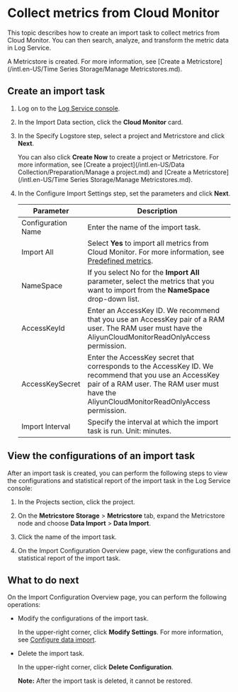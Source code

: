# Collect metrics from Cloud Monitor

This topic describes how to create an import task to collect metrics from Cloud Monitor. You can then search, analyze, and transform the metric data in Log Service.

A Metricstore is created. For more information, see [Create a Metricstore](/intl.en-US/Time Series Storage/Manage Metricstores.md).

## Create an import task

1.  Log on to the [Log Service console](https://sls.console.aliyun.com).

2.  In the Import Data section, click the **Cloud Monitor** card.

3.  In the Specify Logstore step, select a project and Metricstore and click **Next**.

    You can also click **Create Now** to create a project or Metricstore. For more information, see [Create a project](/intl.en-US/Data Collection/Preparation/Manage a project.md) and [Create a Metricstore](/intl.en-US/Time Series Storage/Manage Metricstores.md).

4.  In the Configure Import Settings step, set the parameters and click **Next**.

    |Parameter|Description|
    |---------|-----------|
    |Configuration Name|Enter the name of the import task.|
    |Import All|Select **Yes** to import all metrics from Cloud Monitor. For more information, see [Predefined metrics](https://metricmeta.oss-cn-hangzhou.aliyuncs.com/listMetricMeta_zh.html).|
    |NameSpace|If you select No for the **Import All** parameter, select the metrics that you want to import from the **NameSpace** drop-down list.|
    |AccessKeyId|Enter an AccessKey ID. We recommend that you use an AccessKey pair of a RAM user. The RAM user must have the AliyunCloudMonitorReadOnlyAccess permission.|
    |AccessKeySecret|Enter the AccessKey secret that corresponds to the AccessKey ID. We recommend that you use an AccessKey pair of a RAM user. The RAM user must have the AliyunCloudMonitorReadOnlyAccess permission.|
    |Import Interval|Specify the interval at which the import task is run. Unit: minutes.|


## View the configurations of an import task

After an import task is created, you can perform the following steps to view the configurations and statistical report of the import task in the Log Service console:

1.  In the Projects section, click the project.

2.  On the **Metricstore Storage** \> **Metricstore** tab, expand the Metricstore node and choose **Data Import** \> **Data Import**.

3.  Click the name of the import task.

4.  On the Import Configuration Overview page, view the configurations and statistical report of the import task.


## What to do next

On the Import Configuration Overview page, you can perform the following operations:

-   Modify the configurations of the import task.

    In the upper-right corner, click **Modify Settings**. For more information, see [Configure data import](#step_72x_uut_l52).

-   Delete the import task.

    In the upper-right corner, click **Delete Configuration**.

    **Note:** After the import task is deleted, it cannot be restored.


